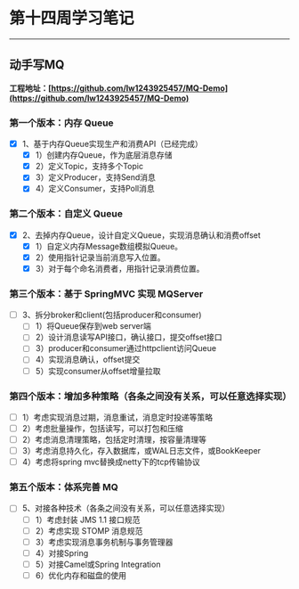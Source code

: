 # 第十四周学习笔记
***
## 动手写MQ

**工程地址：[https://github.com/lw1243925457/MQ-Demo](https://github.com/lw1243925457/MQ-Demo)**

### 第一个版本：内存 Queue
- [x] 1、基于内存Queue实现生产和消费API（已经完成）
  - [x] 1）创建内存Queue，作为底层消息存储
  - [x] 2）定义Topic，支持多个Topic
  - [x] 3）定义Producer，支持Send消息
  - [x] 4）定义Consumer，支持Poll消息

### 第二个版本：自定义 Queue
- [x] 2、去掉内存Queue，设计自定义Queue，实现消息确认和消费offset
  - [x] 1）自定义内存Message数组模拟Queue。
  - [x] 2）使用指针记录当前消息写入位置。
  - [x] 3）对于每个命名消费者，用指针记录消费位置。

### 第三个版本：基于 SpringMVC 实现 MQServer
- [ ] 3、拆分broker和client(包括producer和consumer)
  - [ ] 1）将Queue保存到web server端
  - [ ] 2）设计消息读写API接口，确认接口，提交offset接口
  - [ ] 3）producer和consumer通过httpclient访问Queue
  - [ ] 4）实现消息确认，offset提交
  - [ ] 5）实现consumer从offset增量拉取

### 第四个版本：增加多种策略（各条之间没有关系，可以任意选择实现）
- [ ] 1）考虑实现消息过期，消息重试，消息定时投递等策略
- [ ] 2）考虑批量操作，包括读写，可以打包和压缩
- [ ] 2）考虑消息清理策略，包括定时清理，按容量清理等
- [ ] 3）考虑消息持久化，存入数据库，或WAL日志文件，或BookKeeper
- [ ] 4）考虑将spring mvc替换成netty下的tcp传输协议

### 第五个版本：体系完善 MQ
- [ ] 5、对接各种技术（各条之间没有关系，可以任意选择实现）
  - [ ] 1）考虑封装 JMS 1.1 接口规范
  - [ ] 2）考虑实现 STOMP 消息规范
  - [ ] 3）考虑实现消息事务机制与事务管理器
  - [ ] 4）对接Spring
  - [ ] 5）对接Camel或Spring Integration
  - [ ] 6）优化内存和磁盘的使用
